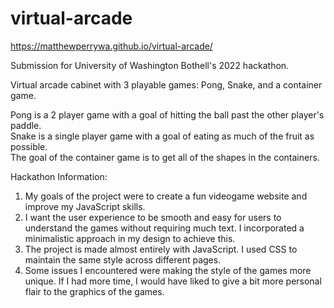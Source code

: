 # virtual-arcade
https://matthewperrywa.github.io/virtual-arcade/

Submission for University of Washington Bothell's 2022 hackathon.

Virtual arcade cabinet with 3 playable games: Pong, Snake, and a container game.

Pong is a 2 player game with a goal of hitting the ball past the other player's paddle.<br />Snake is a single player game with a goal of eating as much of the fruit as possible.<br />The goal of the container game is to get all of the shapes in the containers.

Hackathon Information:

1. My goals of the project were to create a fun videogame website and improve my JavaScript skills.
2. I want the user experience to be smooth and easy for users to understand the games without requiring much text. I incorporated a minimalistic approach in my design to achieve this.
3. The project is made almost entirely with JavaScript. I used CSS to maintain the same style across different pages.
4. Some issues I encountered were making the style of the games more unique. If I had more time, I would have liked to give a bit more personal flair to the graphics of the games.
